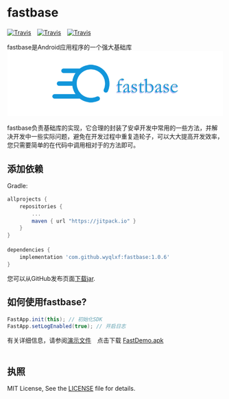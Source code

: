 # fastbase

[![Travis](https://img.shields.io/badge/miniSdk-14%2B-blue.svg)]()　[![Travis](https://img.shields.io/badge/author-wangyongqi-orange.svg)]()　[![Travis](https://img.shields.io/github/license/wyqlxf/fastbase.svg)](https://github.com/wyqlxf/fastbase/blob/master/LICENSE)

fastbase是Android应用程序的一个强大基础库<br>
![image](https://github.com/wyqlxf/fastbase/blob/master/blob/master/image/fastbase_logo.png)
<br>

fastbase负责基础库的实现，它合理的封装了安卓开发中常用的一些方法，并解决开发中一些实际问题，避免在开发过程中重复造轮子，可以大大提高开发效率，您只需要简单的在代码中调用相对于的方法即可。<br>


## 添加依赖
Gradle:

```groovy
allprojects {
    repositories {
        ...
        maven { url "https://jitpack.io" }
    }
}

dependencies {
    implementation 'com.github.wyqlxf:fastbase:1.0.6'
}
```

您可以从GitHub发布页面[下载jar](https://github.com/wyqlxf/fastbase/releases).<br>

## 如何使用fastbase?
```java
FastApp.init(this); // 初始化SDK
FastApp.setLogEnabled(true); // 开启日志
```
有关详细信息，请参阅[演示文件](https://github.com/wyqlxf/fastbase/blob/master/app/src/main/java/com/wyq/fast/demo/MainActivity.java)　点击下载 [FastDemo.apk](https://raw.githubusercontent.com/wyqlxf/fastbase/master/app/release/FastDemo.apk)<br>
<br>

## 执照
MIT License, See the [LICENSE](https://github.com/wyqlxf/fastbase/blob/master/LICENSE) file for details.<br>
